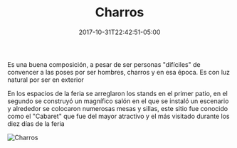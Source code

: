 ﻿---
title: "Charros"
description: "Grupo de Charros en el Cabaret Feria del Algodón 1925"
slug: "charros"
image: pic24.jpg
keywords: ""
categories: 
    - ""
    - ""
date: 2017-10-31T22:42:51-05:00
draft: false
---
Es una buena composición, a pesar de ser personas "difíciles" de convencer a las poses por ser hombres, charros y en esa época. Es con luz natural por ser en exterior

En los espacios de la feria se arreglaron los stands en el primer patio, en el segundo se construyó un magnífico salón
en el que se instaló un escenario y alrededor se colocaron numerosas mesas y sillas, este sitio fue conocido como 
el "Cabaret" que fue del mayor atractivo y el más visitado durante los diez días de la feria


![Charros](https://claudiaguerreros.github.io/juliososa/img/pic24.jpg)
